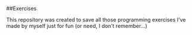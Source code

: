 ##Exercises

This repository was created to save all those programming exercises I've made by myself just for fun (or need, I don't remember...)

